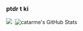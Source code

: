 ### ptdr t ki

<!-- <img src="https://img.shields.io/static/v1?label=1&message=test&color=red">&nbsp; -->

<img src="https://github-readme-stats.vercel.app/api/top-langs/?username=catarme&hide=PHP&theme=dark" />&nbsp;&nbsp;<img src="https://github-readme-stats.vercel.app/api?username=catarme&&show_icons=true&line_height=27&v=5&theme=dark&hide=contribs,issues" alt="catarme's GitHub Stats" />
<!--
**catarme/catarme** is a ✨ _special_ ✨ repository because its `README.md` (this file) appears on your GitHub profile.

Here are some ideas to get you started:

- 🔭 I’m currently working on ...
- 🌱 I’m currently learning ...
- 👯 I’m looking to collaborate on ...
- 🤔 I’m looking for help with ...
- 💬 Ask me about ...
- 📫 How to reach me: ...
- 😄 Pronouns: ...
- ⚡ Fun fact: ...
-->
